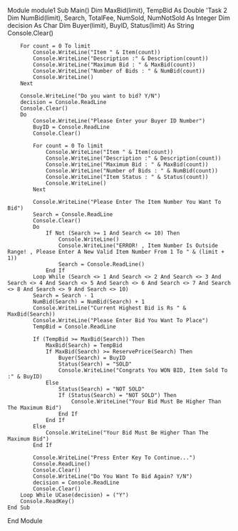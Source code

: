 Module module1
    Sub Main()
        Dim MaxBid(limit), TempBid As Double    'Task 2
        Dim NumBid(limit), Search, TotalFee, NumSold, NumNotSold As Integer
        Dim decision As Char
        Dim Buyer(limit), BuyID, Status(limit) As String
        Console.Clear()

        For count = 0 To limit
            Console.WriteLine("Item " & Item(count))
            Console.WriteLine("Description :" & Description(count))
            Console.WriteLine("Maximum Bid : " & MaxBid(count))
            Console.WriteLine("Number of Bids : " & NumBid(count))
            Console.WriteLine()
        Next

        Console.WriteLine("Do you want to bid? Y/N")
        decision = Console.ReadLine
        Console.Clear()
        Do
            Console.WriteLine("Please Enter your Buyer ID Number")
            BuyID = Console.ReadLine
            Console.Clear()

            For count = 0 To limit
                Console.WriteLine("Item " & Item(count))
                Console.WriteLine("Description :" & Description(count))
                Console.WriteLine("Maximum Bid : " & MaxBid(count))
                Console.WriteLine("Number of Bids : " & NumBid(count))
                Console.WriteLine("Item Status : " & Status(count))
                Console.WriteLine()
            Next

            Console.WriteLine("Please Enter The Item Number You Want To Bid")
            Search = Console.ReadLine
            Console.Clear()
            Do
                If Not (Search >= 1 And Search <= 10) Then
                    Console.WriteLine()
                    Console.WriteLine("ERROR! , Item Number Is Outside Range! , Please Enter A New Valid Item Number From 1 To " & (limit + 1))
                    Search = Console.ReadLine()
                End If
            Loop While (Search <> 1 And Search <> 2 And Search <> 3 And Search <> 4 And Search <> 5 And Search <> 6 And Search <> 7 And Search <> 8 And Search <> 9 And Search <> 10)
            Search = Search - 1
            NumBid(Search) = NumBid(Search) + 1
            Console.WriteLine("Current Highest Bid is Rs " & MaxBid(Search))
            Console.WriteLine("Please Enter Bid You Want To Place")
            TempBid = Console.ReadLine

            If (TempBid >= MaxBid(Search)) Then
                MaxBid(Search) = TempBid
                If MaxBid(Search) >= ReservePrice(Search) Then
                    Buyer(Search) = BuyID
                    Status(Search) = "SOLD"
                    Console.WriteLine("Congrats You WON BID, Item Sold To :" & BuyID)
                Else
                    Status(Search) = "NOT SOLD"
                    If (Status(Search) = "NOT SOLD") Then
                        Console.WriteLine("Your Bid Must Be Higher Than The Maximum Bid")
                    End If
                End If
            Else
                Console.WriteLine("Your Bid Must Be Higher Than The Maximum Bid")
            End If

            Console.WriteLine("Press Enter Key To Continue...")
            Console.ReadLine()
            Console.Clear()
            Console.WriteLine("Do You Want To Bid Again? Y/N")
            decision = Console.ReadLine
            Console.Clear()
        Loop While UCase(decision) = ("Y")        
        Console.ReadKey()
    End Sub
End Module

